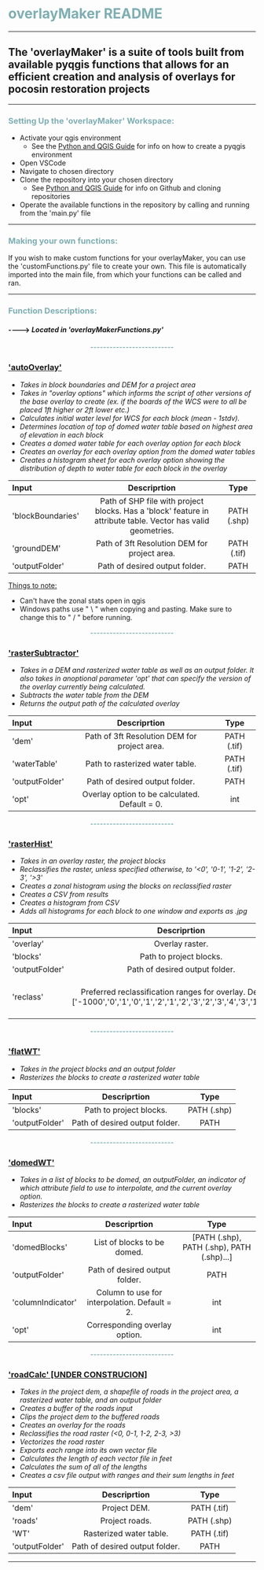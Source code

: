 # <b><span style="color: #7faeb3;"> overlayMaker README </span></b>
---
## The 'overlayMaker' is a suite of tools built from available pyqgis functions that allows for an efficient creation and analysis of overlays for pocosin restoration projects
---

###  <span style="color: #7faeb3"> Setting Up the 'overlayMaker' Workspace: </span>
* Activate your qgis environment 
    * See the [Python and QGIS Guide](https://docs.google.com/document/d/1FuxWWG3lmFlltaK0mbh07ZeaEtTw5XA0LBubkZIZ6Oc/edit?tab=t.0) for info on how to create a pyqgis environment
* Open VSCode 
* Navigate to chosen directory
* Clone the repository into your chosen directory 
    * See [Python and QGIS Guide](https://docs.google.com/document/d/1FuxWWG3lmFlltaK0mbh07ZeaEtTw5XA0LBubkZIZ6Oc/edit?tab=t.0) for info on Github and cloning repositories
* Operate the available functions in the repository by calling and running from the 'main.py' file 
---

### <span style="color: #7faeb3"> Making your own functions: </span>
If you wish to make custom functions for your overlayMaker, you can use the 'customFunctions.py' file to create your own. This file is automatically imported into the main file, from which your functions can be called and ran. 

----



### <span style="color: #7faeb3">Function Descriptions: </span>
#### ----> <i> Located in 'overlayMakerFunctions.py' </i>

<center><b><span style="color: #7faeb3">--------------------------</b></span></center>

###  <u><b> 'autoOverlay' </b></u> 


* <i> Takes in block boundaries and DEM for a project area   </i>
* <i> Takes in "overlay options" which informs the script of other versions of the base overlay to create (ex. if the boards of the WCS were to all be placed 1ft higher or 2ft lower etc.)</i>
* <i> Calculates initial water level for WCS for each block (mean - 1stdv). </i>
* <i> Determines location of top of domed water table based on highest area of elevation in each block </i>
* <i> Creates a domed water table for each overlay option for each block  </i>
* <i> Creates an overlay for each overlay option from the domed water tables </i>
* <i> Creates a histogram sheet for each overlay option showing the distribution of depth to water table for each block in the overlay </i>



| Input | Descriprtion | Type |
| :---------------------- | :-----------------------: | :-----------------------: | 
| 'blockBoundaries' | Path of SHP file with project blocks. Has a 'block' feature in attribute table. Vector has valid geometries.  |  PATH (.shp) |
| 'groundDEM'  | Path of 3ft Resolution DEM for project area. | PATH (.tif) |
| 'outputFolder'  | Path of desired output folder.  | PATH



<u> Things to note: </u>

* Can't have the zonal stats open in qgis
* Windows paths use " \ " when copying and pasting. Make sure to change this to " / " before running. 

<center><b><span style="color: #7faeb3">--------------------------</b></span></center>

### <u><b> 'rasterSubtractor' </b></u> 
* <i> Takes in a DEM and rasterized water table as well as an output folder. It also takes in anoptional parameter 'opt' that can specify the version of the overlay currently being calculated. </i>
* <i> Subtracts the water table from the DEM  </i>
* <i> Returns the output path of the calculated overlay </i>

| Input | Descriprtion | Type |
| :---------------------- | :-----------------------: | :-----------------------: | 
| 'dem' | Path of 3ft Resolution DEM for project area. | PATH (.tif) |
| 'waterTable'  | Path to rasterized water table. | PATH (.tif) |
| 'outputFolder'  | Path of desired output folder.  | PATH |
| 'opt'  | Overlay option to be calculated. Default = 0. | int |

<center><b><span style="color: #7faeb3">--------------------------</b></span></center>

### <u><b> 'rasterHist' </b></u> 
* <i> Takes in an overlay raster, the project blocks </i>
* <i> Reclassifies the raster, unless specified otherwise, to  '<0', '0-1', '1-2', '2-3', '>3' </i>
* <i> Creates a zonal histogram using the blocks on reclassified raster </i>
* <i> Creates a CSV from results </i>
* <i> Creates a histogram from CSV </i>
* <i> Adds all histograms for each block to one window and exports as .jpg</i>

| Input | Descriprtion | Type |
| :---------------------- | :-----------------------: | :-----------------------: | 
| 'overlay' | Overlay raster. | PATH (.tif) |
| 'blocks'  | Path to project blocks. | PATH (.shp) |
| 'outputFolder'  | Path of desired output folder.  | PATH |
| 'reclass'  | Preferred reclassification ranges for overlay. Default = ['-1000','0','1','0','1','2','1','2','3','2','3','4','3','1000','5'] | [lowerBound, upperBound, lowerBound, upperBound...etc.]

<center><b><span style="color: #7faeb3">--------------------------</b></span></center>

### <u><b>'flatWT' </b></u> 
* <i> Takes in the project blocks and an output folder </i>
* <i> Rasterizes the blocks to create a rasterized water table </i>

| Input | Descriprtion | Type |
| :---------------------- | :-----------------------: | :-----------------------: | 
| 'blocks'  | Path to project blocks. | PATH (.shp) |
| 'outputFolder'  | Path of desired output folder.  | PATH |



<center><b><span style="color: #7faeb3">--------------------------</b></span></center>

### <u><b> 'domedWT' </b></u> 
* <i> Takes in a list of blocks to be domed, an outputFolder, an indicator of which attribute field to use to interpolate, and the current overlay option.  </i>
* <i> Rasterizes the blocks to create a rasterized water table </i>

| Input | Descriprtion | Type |
| :---------------------- | :-----------------------: | :-----------------------: | 
| 'domedBlocks'  | List of blocks to be domed. | [PATH (.shp), PATH (.shp), PATH (.shp)...]|
| 'outputFolder'  | Path of desired output folder.  | PATH |
| 'columnIndicator'  | Column to use for interpolation. Default = 2.  | int |
| 'opt'  | Corresponding overlay option.  | int |

<center><b><span style="color: #7faeb3">--------------------------</b></span></center>

### <u><b> 'roadCalc' [UNDER CONSTRUCION]</b></u> 

* <i> Takes in the project dem, a shapefile of roads in the project area, a rasterized water table, and an output folder </i>
* <i> Creates a buffer of the roads input </i>
* <i> Clips the project dem to the buffered roads </i>
* <i> Creates an overlay for the roads </i>
* <i> Reclassifies the road raster (<0, 0-1, 1-2, 2-3, >3) </i>
* <i> Vectorizes the road raster </i>
* <i> Exports each range into its own vector file </i>
* <i> Calculates the length of each vector file in feet </i>
* <i> Calculates the sum of all of the lengths </i>
* <i> Creates a csv file output with ranges and their sum lengths in feet </i>


| Input | Descriprtion | Type |
| :---------------------- | :-----------------------: | :-----------------------: | 
| 'dem'  | Project DEM. | PATH (.tif) |
| 'roads'  | Project roads. | PATH (.shp) |
| 'WT'  | Rasterized water table. | PATH (.tif) |
| 'outputFolder'  | Path of desired output folder. | PATH | 

---





